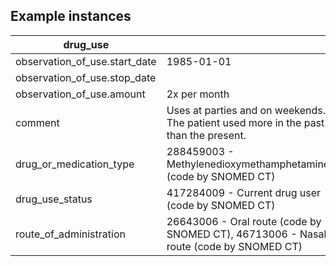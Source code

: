 ## Example instances

| drug_use                      |                   |
|-------------------------------|-------------------|
| observation_of_use.start_date | 1985-01-01        |
| observation_of_use.stop_date  |                   |
| observation_of_use.amount     | 2x per month      |
| comment                       | Uses at parties and on weekends. The patient used more in the past than the present.  |
| drug_or_medication_type       | 288459003 - Methylenedioxymethamphetamine (code by SNOMED CT) |
| drug_use_status               | 417284009 - Current drug user (code by SNOMED CT) |
| route_of_administration       | 26643006 - Oral route (code by SNOMED CT), 46713006 - Nasal route (code by SNOMED CT) |



